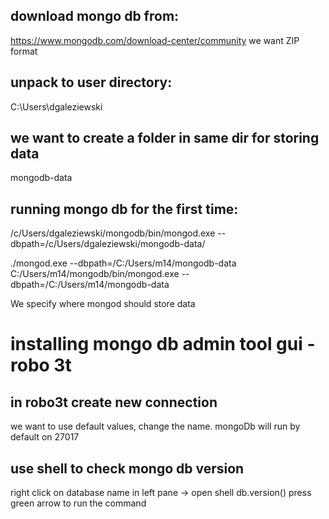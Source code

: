 ## download mongo db from:

https://www.mongodb.com/download-center/community
we want ZIP format

## unpack to user directory:

C:\Users\dgaleziewski

## we want to create a folder in same dir for storing data

mongodb-data

## running mongo db for the first time:

/c/Users/dgaleziewski/mongodb/bin/mongod.exe --dbpath=/c/Users/dgaleziewski/mongodb-data/

 ./mongod.exe --dbpath=/C:/Users/m14/mongodb-data
C:/Users/m14/mongodb/bin/mongod.exe --dbpath=/C:/Users/m14/mongodb-data


We specify where mongod should store data

# installing mongo db admin tool gui - robo 3t

## in robo3t create new connection

we want to use default values, change the name.
mongoDb will run by default on 27017

## use shell to check mongo db version

right click on database name in left pane -> open shell
db.version()
press green arrow to run the command
